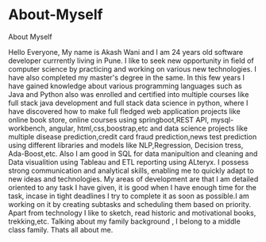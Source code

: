 # About-Myself
About Myself

Hello Everyone, My name is Akash Wani and I am 24 years old software developer currrently living in Pune. I like to seek new opportunity in field of computer science by practicing and working on various new technologies. I have also completed my master's degree in the same. In this few years I have gained knowledge about various programming languages such as Java and Python also was enrolled and certified into multiple courses like full stack java development and full stack data science in python, where I have discovered how to make full fledged web application projects like online book store, online courses using springboot,REST API, mysql-workbench, angular, html,css,boostrap,etc and data science projects like multiple disease prediction,credit card fraud prediction,news test prediction using different libraries and models like NLP,Regression, Decision tress, Ada-Boost,etc. Also I am good in SQL for data manipultion and cleaning and Data visualition using Tableau and ETL reporting using ALteryx. I possess strong communication and analytical skills, enabling me to quickly adapt to new ideas and technologies. My areas of development are that I am detailed oriented to any task I have given, it is good when I have enough time for the task, incase in tight deadlines I try to complete it as soon as possible.I am working on it by creating subtasks and scheduling them based on priority.
Apart from technology I like to sketch, read historic and motivational books, trekking,etc. Talking about my family background , I belong to a middle class family.
Thats all about me.
